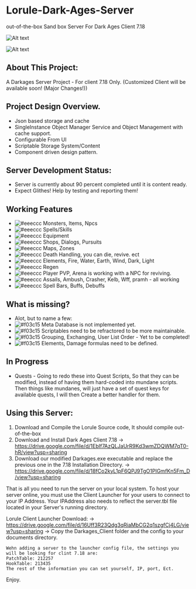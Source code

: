 # Lorule-Dark-Ages-Server
out-of-the-box Sand box Server For Dark Ages Client 7.18

![Alt text](https://github.com/wren11/Lorule-Dark-Ages-Server/blob/master/GitStuff/pictures/lorule.png?raw=true "Server")

![Alt text](https://github.com/wren11/Lorule-Dark-Ages-Server/blob/master/GitStuff/pictures/lorule2.png?raw=true "In Game")



## About This Project:
A Darkages Server Project - For client 7.18 Only. (Customized Client will be available soon! (Major Changes!))


## Project Design Overview.
- Json based storage and cache
- SingleInstance Object Manager Service and Object Management with cache support.
- Configurable From UI
- Scriptable Storage System/Content
- Component driven design pattern.

## Server Development Status:
- Server is currently about 90 percent completed until it is content ready.
- Expect Glithes! Help by testing and reporting them!

## Working Features
- ![#eeeccc](https://placehold.it/15/ecceee/000000?text=+) Monsters, Items, Npcs
- ![#eeeccc](https://placehold.it/15/ecceee/000000?text=+) Spells/Skills
- ![#eeeccc](https://placehold.it/15/ecceee/000000?text=+) Equipment
- ![#eeeccc](https://placehold.it/15/ecceee/000000?text=+) Shops, Dialogs, Pursuits
- ![#eeeccc](https://placehold.it/15/ecceee/000000?text=+) Maps, Zones
- ![#eeeccc](https://placehold.it/15/ecceee/000000?text=+) Death Handling, you can die, revive. ect
- ![#eeeccc](https://placehold.it/15/ecceee/000000?text=+) Elements, Fire, Water, Earth, Wind, Dark, Light
- ![#eeeccc](https://placehold.it/15/ecceee/000000?text=+) Regen
- ![#eeeccc](https://placehold.it/15/ecceee/000000?text=+) Player PVP, Arena is working with a NPC for reviving.
- ![#eeeccc](https://placehold.it/15/ecceee/000000?text=+) Assails, Ambush, Crasher, Kelb, Wff, pramh - all working
- ![#eeeccc](https://placehold.it/15/ecceee/000000?text=+) Spell Bars, Buffs, Debuffs



## What is missing?
- Alot, but to name a few:
- ![#f03c15](https://placehold.it/15/f03c15/000000?text=+) Meta Database is not implemented yet.
- ![#f03c15](https://placehold.it/15/f03c15/000000?text=+) Scriptables need to be refractored to be more maintainable.
- ![#f03c15](https://placehold.it/15/f03c15/000000?text=+) Grouping, Exchanging, User List Order - Yet to be completed!
- ![#f03c15](https://placehold.it/15/f03c15/000000?text=+) Elements, Damage formulas need to be defined.

## In Progress
- Quests - Going to redo these into Quest Scripts, So that they can be modified, instead of having them hard-coded into mundane scripts.
Then things like mundanes, will just have a set of quest keys for available quests, I will then Create a better handler for them.


## Using this Server:

1) Download and Compile the Lorule Source code, It should compile out-of-the-box
2) Download and Install Dark Ages Client 7.18
    -> https://drive.google.com/file/d/1EbIf7AzQLJaUrR9Kd3wmZDQWM7qT0-hR/view?usp=sharing    
3) Download our modified Darkages.exe executable and replace the previous one in the 7.18 Installation Directory.
    -> https://drive.google.com/file/d/18fCo2kyL1pF6QPJ9TgO1PIGmfKn5Fm_D/view?usp=sharing
    
That is all you need to run the server on your local system.
To host your server online, you must use the Client Launcher for your users to connect to your IP Address.
Your IPAddress also needs to reflect the server.tbl file located in your Server's running directory.

Lorule Client Launcher Download:
    -> https://drive.google.com/file/d/16Uff3R23Qdg3qRiaMbCG2q1szgfCj4LG/view?usp=sharing
    -> Copy the Darkages_Client folder and the config to your documents directory.
    
    Wehn adding a server to the launcher config file, the settings you will be looking for clint 7.18 are:
    PatchTable: 212257
    HookTable: 213435
    The rest of the information you can set yourself, IP, port, Ect.


Enjoy.
